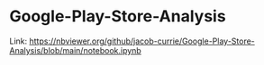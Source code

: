 # Google-Play-Store-Analysis

Link: https://nbviewer.org/github/jacob-currie/Google-Play-Store-Analysis/blob/main/notebook.ipynb
